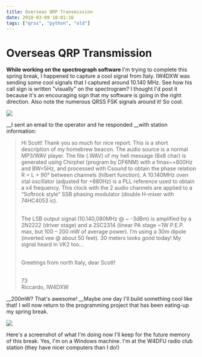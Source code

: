 ```yaml
---
title: Overseas QRP Transmission
date: 2010-03-09 18:01:16
tags: ["qrss", "python", "old"]
---
```


# Overseas QRP Transmission

__While working on the spectrograph software__ I'm trying to complete this spring break, I happened to capture a cool signal from Italy. IW4DXW was sending some cool signals that I captured around 10.140 MHz. See how his call sign is written "visually" on the spectrogram? I thought I'd post it because it's an encouraging sign that my software is going in the right direction. Also note the numerous QRSS FSK signals around it! So cool.

<div class="text-center img-border img-small">

![](https://swharden.com/static/2010/03/09/iw4dxw.jpg)

</div>

__I sent an email to the operator and he responded __with station information:

<blockquote class="wp-block-quote">

Hi Scott! Thank you so much for nice report. This is a short description of my homebrew beacon. The audio source is a normal MP3/WAV player. The file (.WAV) of my hell message (8x8 char) is generated using Chirphel (program by DF6NM) with a fmax~=800Hz and BW=5Hz, and processed with Csound to obtain the phase relation R = L + 90° between channels (hilbert function). A 10.140MHz oven xtal oscillator (adjusted for +880Hz) is a PLL reference used to obtain a x4 frequency. This clock with the 2 audio channels are applied to a “Softrock style” SSB phasing modulator (double H-mixer with 74HC4053 ic).<br><br>

The LSB output signal (10.140,080MHz @ ~ -3dBm) is amplified by a 2N2222 (driver stage) and a 2SC2314 (linear PA stage ~1W P.E.P. max, but 100 – 200 mW of average power). I’m using a 30m dipole (inverted vee @ about 50 feet). 30 meters looks good today! My signal heard in VK2 too…<br><br>

Greetings from north Italy, dear Scott!<br><br>

73<br>
Riccardo, IW4DXW

</blockquote>

__200mW? That's awesome! __Maybe one day I'll build something cool like that! I will now return to the programming project that has been eating-up my spring break.

<div class="text-center img-border">

![](https://swharden.com/static/2010/03/09/epicProgramming.jpg)

</div>

Here's a screenshot of what I'm doing now I'll keep for the future memory of this break. Yes, I'm on a Windows machine. I'm at the W4DFU radio club station (they have nicer computers than I do!)

